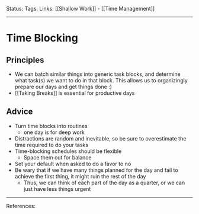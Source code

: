 Status:
Tags:
Links: [[Shallow Work]] - [[Time Management]]
___
# Time Blocking
## Principles
- We can batch similar things into generic task blocks, and determine what task(s) we want to do in that block. This allows us to organizingly prepare our days and get things done :)
- [[Taking Breaks]] is essential for productive days
## Advice
- Turn time blocks into routines
	- one day is for deep work
- Distractions are random and inevitable, so be sure to overestimate the time required to do your tasks
- Time-blocking schedules should be flexible
	- Space them out for balance
-   Set your default when asked to do a favor to no
- Be wary that if we have many things planned for the day and fail to achieve the first thing, it might ruin the rest of the day
	- Thus, we can think of each part of the day as a quarter, or we can just have less things urgent
___
References: